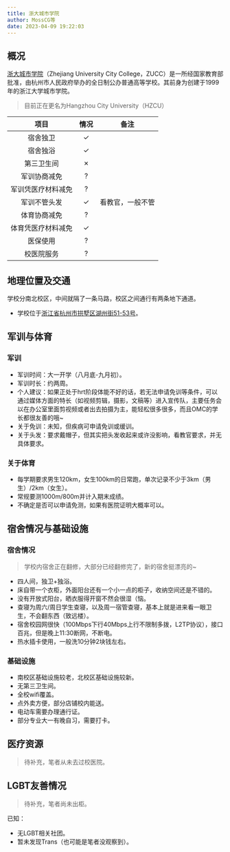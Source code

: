 ```yaml
---
title: 浙大城市学院
author: MossCG等
date: 2023-04-09 19:22:03
---
```


## 概况

[浙大城市学院](http://www.zucc.edu.cn)（Zhejiang University City College，ZUCC）是一所经国家教育部批准，由杭州市人民政府举办的全日制公办普通高等学校。其前身为创建于1999年的浙江大学城市学院。

> 目前正在更名为Hangzhou City University（HZCU）

|项目|情况|备注|
|:---:|:---:|:---:|
|宿舍独卫|✓||
|宿舍独浴|✓||
|第三卫生间|✗||
|军训协商减免|?||
|军训凭医疗材料减免|?||
|军训不管头发|✓|看教官，一般不管|
|体育协商减免|?||
|体育凭医疗材料减免|✓||
|医保使用|?||
|校医院服务|?||

## 地理位置及交通

学校分南北校区，中间就隔了一条马路，校区之间通行有两条地下通道。

- 学校位于[浙江省杭州市拱墅区湖州街51-53号](https://amap.com/place/B023B06X4D)。

## 军训与体育

### 军训

- 军训时间：大一开学（八月底-九月初）。
- 军训时长：约两周。
- 个人建议：如果正处于hrt阶段体能不好的话，若无法申请免训等条件，可以通过媒体方面的特长（如视频剪辑，摄影，文稿等）进入宣传队，主要任务会以在办公室里面剪视频或者出去拍摄为主，能轻松很多很多，而且OMC的学长都很友善的哦~
- 关于免训：未知，但疾病可申请免训或缓训。
- 关于头发：要求戴帽子，但其实把头发收起来或许没影响，看教官要求，并无具体要求。

### 关于体育

- 每学期要求男生120km，女生100km的日常跑，单次记录不少于3km（男生）/2km（女生）。
- 常规要测1000m/800m并计入期末成绩。
- 不确定是否可以申请免测，如果有医院证明大概率可以。

## 宿舍情况与基础设施

### 宿舍情况

> 学校内宿舍正在翻修，大部分已经翻修完了，新的宿舍挺漂亮的~

- 四人间，独卫+独浴。
- 床自带一个衣柜，外面阳台还有一个小一点的柜子，收纳空间还是不错的。
- 没有开放式阳台，晒衣服得开窗不然会很湿（恼。
- 查寝为周六/周日学生查寝，以及周一宿管查寝，基本上就是进来看一眼卫生，不会翻东西（致远楼）。
- 宿舍校园网很快（100Mbps下行40Mbps上行不限制多拨，L2TP协议），接口百兆，但是晚上11:30断网，不断电。
- 热水插卡使用，一般洗10分钟2块钱左右。

### 基础设施

- 南校区基础设施较老，北校区基础设施较新。
- 无第三卫生间。
- 全校wifi覆盖。
- 点外卖方便，部分店铺校内能送。
- 电动车需要办理通行证。
- 部分专业大一有晚自习，需要打卡。

## 医疗资源

> 待补充，笔者从未去过校医院。

## LGBT友善情况

> 待补充，笔者尚未出柜。

已知：

- 无LGBT相关社团。
- 暂未发现Trans（也可能是笔者没观察到）。
